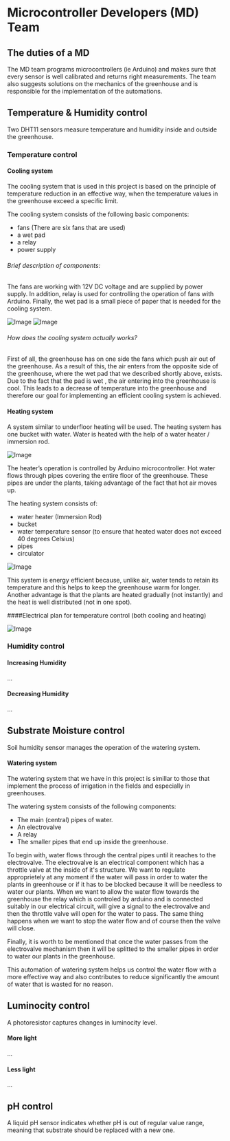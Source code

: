 # Microcontroller Developers (MD) Team

## The duties of a MD
The MD team programs microcontrollers (ie Arduino) and makes sure that every sensor is well calibrated and returns right measurements. The team also suggests solutions on the mechanics of the greenhouse and is responsible for the implementation of the automations. 

## Temperature & Humidity control
Two DHT11 sensors measure temperature and humidity inside and outside the greenhouse.

### Temperature control

#### Cooling system
The cooling system that is used in this project is based on the principle
of temperature reduction in an effective way, when the temperature values in the greenhouse 
exceed a specific limit.

The cooling system consists of the following basic components: 
* fans (There are six fans that are used)
* a wet pad
* a relay
* power supply

###### Brief description of components:
The fans are working with 12V DC voltage and are supplied by power supply.
In addition, relay is used for controlling the operation of fans with Arduino.
Finally, the wet pad is a small piece of paper that is needed for the cooling system.

![Image](readme_images/fan.jpg)
![Image](readme_images/relay.jpg)

###### How does the cooling system actually works?
First of all, the greenhouse has on one side the fans which push air out of the greenhouse. 
As a result of this, the air enters from the opposite side of the greenhouse, 
where the wet pad that we described shortly above, exists. Due to the
fact that the pad is wet , the air entering into the greenhouse is cool. This leads to 
a decrease of temperature into the greenhouse and therefore our goal for implementing 
an efficient cooling system is achieved.

#### Heating system
A system similar to underfloor heating will be used. The heating system has one bucket with water. Water is heated with the help of a water heater / immersion rod. 

![Image](readme_images/heating_rod.png)

The heater’s operation is controlled by Arduino microcontroller. Hot water flows through pipes covering the entire floor of the greenhouse. These pipes are under the plants, taking advantage of the fact that hot air moves up.

The heating system consists of:
* water heater (Immersion Rod)
* bucket
* water temperature sensor (to ensure that heated water does not exceed 40 degrees Celsius)
* pipes
* circulator

![Image](readme_images/heating_top_view.jpg)

This system is energy efficient because, unlike air, water tends to retain its temperature and this helps to keep the greenhouse warm for longer. Another advantage is that the plants are heated gradually (not instantly) and the heat is well distributed (not in one spot).

####Electrical plan for temperature control (both cooling and heating)

![Image](readme_images/plan_temp.png)

### Humidity control

#### Increasing Humidity
...

#### Decreasing Humidity
...

## Substrate Moisture control
Soil humidity sensor manages the operation of the watering system.

#### Watering system
The watering system that we have in this project is simillar to those that implement the process of irrigation in the fields and especially in greenhouses.

The watering system consists of the following components:
* The main (central) pipes of water.
* An electrovalve
* A relay
* The smaller pipes that end up inside the greenhouse.
	
To begin with, water flows through the central pipes until it reaches to the electrovalve.
The electrovalve is an electrical component which has a throttle valve at the inside of it's structure. We want to regulate approprietely at any moment if the water will pass in order to water the plants in greenhouse or if it has to be blocked because it will be needless to water our plants. 
When we want to allow the water flow towards the greenhouse the relay which is controled by arduino and is connected suitably in our electrical circuit, will give a signal to the electrovalve and then the throttle valve will open for the water to pass. The same thing happens when we want to stop the water flow and of course then the valve will close.

Finally, it is worth to be mentioned that once the water passes from the electrovalve mechanism then it will be 
splitted to the smaller pipes in order to water our plants in the greenhouse.

This automation of watering system helps us control the water flow with a more effective way 
and also contributes to reduce significantly the amount of water that is wasted for no reason.

## Luminocity control
A photoresistor captures changes in luminocity level.

#### More light
...

#### Less light
...

## pH control
A liquid pH sensor indicates whether pH is out of regular value range, meaning that substrate should be replaced with a new one.
